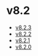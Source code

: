 # v8.2

- [v8.2.3](v8.2.3.ja.md)
- [v8.2.2](v8.2.2.ja.md)
- [v8.2.1](v8.2.1.ja.md)
- [v8.2.0](v8.2.0.ja.md)
